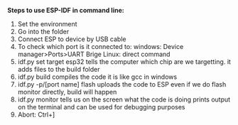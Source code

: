 **Steps to use ESP-IDF in command line:**

1. Set the environment 
2. Go into the folder 
3. Connect ESP to device by USB cable
4. To check which port is it connected to:
windows: Device manager>Ports>UART Brige
Linux: direct command 
5. idf.py set target esp32
tells the computer which chip are we targetting. 
it adds files to the build folder
6. idf.py build 
compiles the code 
it is like gcc in windows
7. idf.py -p/[port name] flash
uploads the code to ESP
even if we do flash monitor directly, build will happen
8. idf.py monitor 
tells us on the screen what the code is doing
prints output on the terminal and can be used for debugging purposes
9. Abort: Ctrl+]